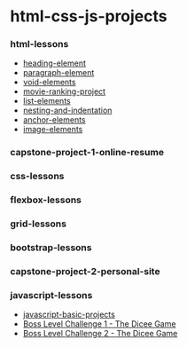 # html-css-js-projects

### html-lessons
- [heading-element](https://github.com/devliwa/heading-element)
- [paragraph-element](https://github.com/devliwa/paragraph-element)
- [void-elements](https://github.com/devliwa/void-elements)
- [movie-ranking-project](https://github.com/devliwa/movie-ranking-project)
- [list-elements](https://github.com/devliwa/list-elements)
- [nesting-and-indentation](https://github.com/devliwa/nesting-and-indentation)
- [anchor-elements](https://github.com/devliwa/anchor-elements)
- [image-elements](https://github.com/devliwa/image-elements) 

### capstone-project-1-online-resume

### css-lessons

### flexbox-lessons

### grid-lessons

### bootstrap-lessons 

### capstone-project-2-personal-site

### javascript-lessons 
- [javascript-basic-projects](https://github.com/devliwa/javascript-basic-projects)
- [Boss Level Challenge 1 - The Dicee Game]()
- [Boss Level Challenge 2 - The Dicee Game]()
  
